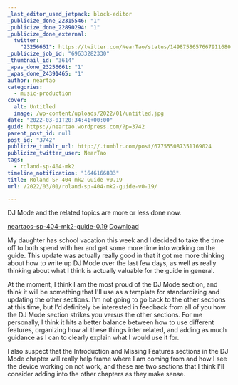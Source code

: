 ```yaml
---
_last_editor_used_jetpack: block-editor
_publicize_done_22315546: "1"
_publicize_done_22890294: "1"
_publicize_done_external:
  twitter:
    "23256661": https://twitter.com/NearTao/status/1498758657667911680
_publicize_job_id: "69633282330"
_thumbnail_id: "3614"
_wpas_done_23256661: "1"
_wpas_done_24391465: "1"
author: neartao
categories:
  - music-production
cover:
  alt: Untitled
  image: /wp-content/uploads/2022/01/untitled.jpg
date: "2022-03-01T20:34:41+00:00"
guid: https://neartao.wordpress.com/?p=3742
parent_post_id: null
post_id: "3742"
publicize_tumblr_url: http://.tumblr.com/post/677555087351169024
publicize_twitter_user: NearTao
tags:
  - roland-sp-404-mk2
timeline_notification: "1646166883"
title: Roland SP-404 mk2 Guide v0.19
url: /2022/03/01/roland-sp-404-mk2-guide-v0-19/

---
```

DJ Mode and the related topics are more or less done now.

[neartaos-sp-404-mk2-guide-0.19](/wp-content/uploads/2022/03/neartaos-sp-404-mk2-guide-0.19.pdf) [Download](/wp-content/uploads/2022/03/neartaos-sp-404-mk2-guide-0.19.pdf)

My daughter has school vacation this week and I decided to take the time off to both spend with her and get some more time into working on the guide. This update was actually really good in that it got me more thinking about how to write up DJ Mode over the last few days, as well as really thinking about what I think is actually valuable for the guide in general.

At the moment, I think I am the most proud of the DJ Mode section, and think it will be something that I'll use as a template for standardizing and updating the other sections. I'm not going to go back to the other sections at this time, but I'd definitely be interested in feedback from all of you how the DJ Mode section strikes you versus the other sections. For me personally, I think it hits a better balance between how to use different features, organizing how all these things inter related, and adding as much guidance as I can to clearly explain what I would use it for.

I also suspect that the Introduction and Missing Features sections in the DJ Mode chapter will really help frame where I am coming from and how I see the device working on not work, and these are two sections that I think I'll consider adding into the other chapters as they make sense.
